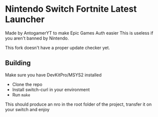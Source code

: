 # Nintendo Switch Fortnite Latest Launcher

Made by AntogamerYT to make Epic Games Auth easier
This is useless if you aren't banned by Nintendo.

This fork doesn't have a proper update checker yet.

## Building

Make sure you have DevKitPro/MSYS2 installed 

- Clone the repo
- Install switch-curl in your environment
- Run `make`

This should produce an nro in the root folder of the project, transfer it on your switch and enjoy
